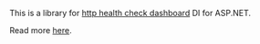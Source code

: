 This is a library for
[http health check dashboard](https://github.com/Arnab-Developer/Arc.HttpHealthCheckDashboard) 
DI for ASP.NET.

Read more [here](https://github.com/Arnab-Developer/Arc.HttpHealthCheckDashboard.DI/blob/main/README.md).